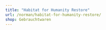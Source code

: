 ```yaml
---
title: "Habitat for Humanity Restore"
url: /norman/habitat-for-humanity-restore/
shop: Gebrauchtwaren
---
```

